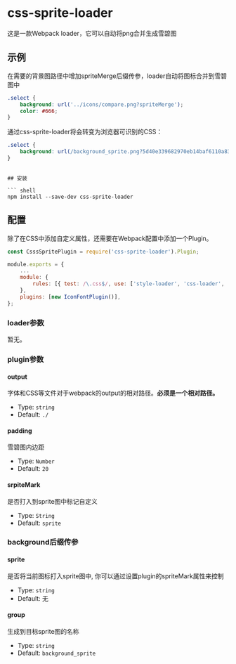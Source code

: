 # css-sprite-loader

这是一款Webpack loader，它可以自动将png合并生成雪碧图

## 示例

在需要的背景图路径中增加spriteMerge后缀传参，loader自动将图标合并到雪碧图中

``` css
.select {
    background: url('../icons/compare.png?spriteMerge');
    color: #666;
}
```

通过css-sprite-loader将会转变为浏览器可识别的CSS：

``` css
.select {
    background: url(/background_sprite.png?5d40e339682970eb14baf6110a83ddde) no-repeat;background-position: -100px -0px;
}
```
```

## 安装

``` shell
npm install --save-dev css-sprite-loader
```

## 配置

除了在CSS中添加自定义属性，还需要在Webpack配置中添加一个Plugin。

```javascript
const CsssSpritePlugin = require('css-sprite-loader').Plugin;

module.exports = {
    ...
    module: {
        rules: [{ test: /\.css$/, use: ['style-loader', 'css-loader', 'css-sprite-loader'] }],
    },
    plugins: [new IconFontPlugin()],
};
```

### loader参数

暂无。

### plugin参数

#### output

字体和CSS等文件对于webpack的output的相对路径。**必须是一个相对路径。**

- Type: `string`
- Default: `./`


#### padding

雪碧图内边距

- Type: `Number`
- Default: `20`
#### srpiteMark

是否打入到sprite图中标记自定义

- Type: `String`
- Default: `sprite`

### background后缀传参

#### sprite

是否将当前图标打入sprite图中, 你可以通过设置plugin的spriteMark属性来控制

- Type: `string`
- Default: 无

#### group

生成到目标sprite图的名称

- Type: `string`
- Default: `background_sprite`


